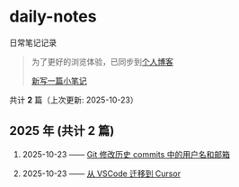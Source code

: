 # daily-notes

日常笔记记录

> 为了更好的浏览体验，已同步到[个人博客](https://wangkuowink.github.io/blog/daily-notes/)
>
> [新写一篇小笔记](https://github.com/wangkuowink/daily-notes/issues/new)

共计 **2** 篇（上次更新: 2025-10-23）

## 2025 年 (共计 2 篇)

1. 2025-10-23 —— [Git 修改历史 commits 中的用户名和邮箱](https://github.com/wangkuowink/daily-notes/issues/2)

2. 2025-10-23 —— [从 VSCode 迁移到 Cursor](https://github.com/wangkuowink/daily-notes/issues/1)
